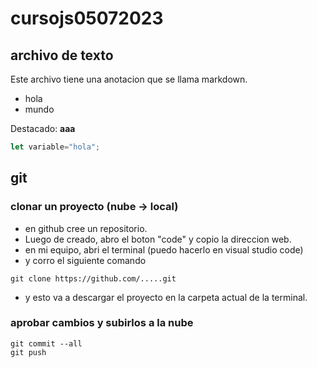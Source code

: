 # cursojs05072023

## archivo de texto
Este archivo tiene una anotacion que se llama markdown.

* hola
* mundo

Destacado: **aaa**

```js
let variable="hola";
```

## git

### clonar un proyecto (nube -> local)
* en github cree un repositorio.
* Luego de creado, abro el boton "code" y copio la direccion web.
* en mi equipo, abri el terminal (puedo hacerlo en visual studio code)
* y corro el siguiente comando

```shell
git clone https://github.com/.....git
```
* y esto va a descargar el proyecto en la carpeta actual de la terminal.

### aprobar cambios y subirlos a la nube

```shell
git commit --all
git push
```

